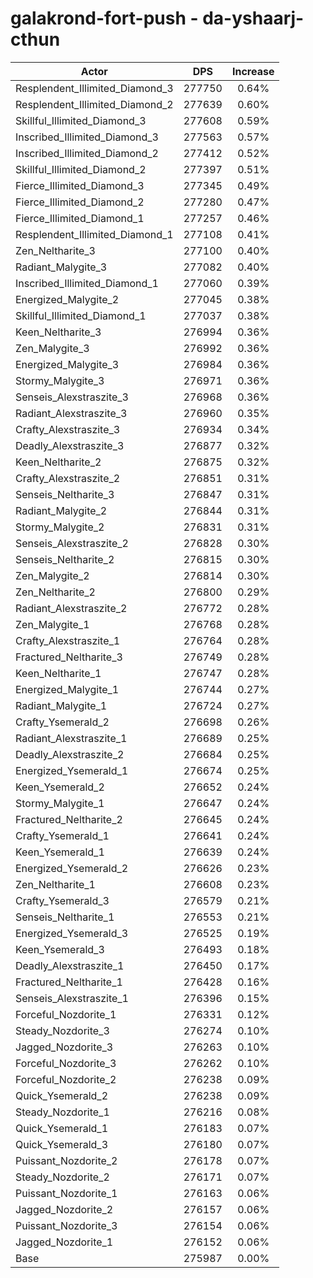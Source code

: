 # galakrond-fort-push - da-yshaarj-cthun
| Actor | DPS | Increase |
|---|:---:|:---:|
|Resplendent_Illimited_Diamond_3|277750|0.64%|
|Resplendent_Illimited_Diamond_2|277639|0.60%|
|Skillful_Illimited_Diamond_3|277608|0.59%|
|Inscribed_Illimited_Diamond_3|277563|0.57%|
|Inscribed_Illimited_Diamond_2|277412|0.52%|
|Skillful_Illimited_Diamond_2|277397|0.51%|
|Fierce_Illimited_Diamond_3|277345|0.49%|
|Fierce_Illimited_Diamond_2|277280|0.47%|
|Fierce_Illimited_Diamond_1|277257|0.46%|
|Resplendent_Illimited_Diamond_1|277108|0.41%|
|Zen_Neltharite_3|277100|0.40%|
|Radiant_Malygite_3|277082|0.40%|
|Inscribed_Illimited_Diamond_1|277060|0.39%|
|Energized_Malygite_2|277045|0.38%|
|Skillful_Illimited_Diamond_1|277037|0.38%|
|Keen_Neltharite_3|276994|0.36%|
|Zen_Malygite_3|276992|0.36%|
|Energized_Malygite_3|276984|0.36%|
|Stormy_Malygite_3|276971|0.36%|
|Senseis_Alexstraszite_3|276968|0.36%|
|Radiant_Alexstraszite_3|276960|0.35%|
|Crafty_Alexstraszite_3|276934|0.34%|
|Deadly_Alexstraszite_3|276877|0.32%|
|Keen_Neltharite_2|276875|0.32%|
|Crafty_Alexstraszite_2|276851|0.31%|
|Senseis_Neltharite_3|276847|0.31%|
|Radiant_Malygite_2|276844|0.31%|
|Stormy_Malygite_2|276831|0.31%|
|Senseis_Alexstraszite_2|276828|0.30%|
|Senseis_Neltharite_2|276815|0.30%|
|Zen_Malygite_2|276814|0.30%|
|Zen_Neltharite_2|276800|0.29%|
|Radiant_Alexstraszite_2|276772|0.28%|
|Zen_Malygite_1|276768|0.28%|
|Crafty_Alexstraszite_1|276764|0.28%|
|Fractured_Neltharite_3|276749|0.28%|
|Keen_Neltharite_1|276747|0.28%|
|Energized_Malygite_1|276744|0.27%|
|Radiant_Malygite_1|276724|0.27%|
|Crafty_Ysemerald_2|276698|0.26%|
|Radiant_Alexstraszite_1|276689|0.25%|
|Deadly_Alexstraszite_2|276684|0.25%|
|Energized_Ysemerald_1|276674|0.25%|
|Keen_Ysemerald_2|276652|0.24%|
|Stormy_Malygite_1|276647|0.24%|
|Fractured_Neltharite_2|276645|0.24%|
|Crafty_Ysemerald_1|276641|0.24%|
|Keen_Ysemerald_1|276639|0.24%|
|Energized_Ysemerald_2|276626|0.23%|
|Zen_Neltharite_1|276608|0.23%|
|Crafty_Ysemerald_3|276579|0.21%|
|Senseis_Neltharite_1|276553|0.21%|
|Energized_Ysemerald_3|276525|0.19%|
|Keen_Ysemerald_3|276493|0.18%|
|Deadly_Alexstraszite_1|276450|0.17%|
|Fractured_Neltharite_1|276428|0.16%|
|Senseis_Alexstraszite_1|276396|0.15%|
|Forceful_Nozdorite_1|276331|0.12%|
|Steady_Nozdorite_3|276274|0.10%|
|Jagged_Nozdorite_3|276263|0.10%|
|Forceful_Nozdorite_3|276262|0.10%|
|Forceful_Nozdorite_2|276238|0.09%|
|Quick_Ysemerald_2|276238|0.09%|
|Steady_Nozdorite_1|276216|0.08%|
|Quick_Ysemerald_1|276183|0.07%|
|Quick_Ysemerald_3|276180|0.07%|
|Puissant_Nozdorite_2|276178|0.07%|
|Steady_Nozdorite_2|276171|0.07%|
|Puissant_Nozdorite_1|276163|0.06%|
|Jagged_Nozdorite_2|276157|0.06%|
|Puissant_Nozdorite_3|276154|0.06%|
|Jagged_Nozdorite_1|276152|0.06%|
|Base|275987|0.00%|
